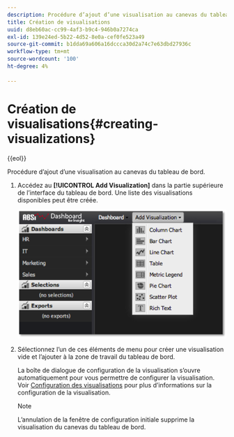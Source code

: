 ```yaml
---
description: Procédure d’ajout d’une visualisation au canevas du tableau de bord.
title: Création de visualisations
uuid: d8eb60ac-cc99-4af3-b9c4-946b0a7274ca
exl-id: 139e24ed-5b22-4d52-8e0a-cef0fe523a49
source-git-commit: b1dda69a606a16dccca30d2a74c7e63dbd27936c
workflow-type: tm+mt
source-wordcount: '100'
ht-degree: 4%

---
```


# Création de visualisations{#creating-visualizations}

{{eol}}

Procédure d’ajout d’une visualisation au canevas du tableau de bord.

1. Accédez au **[!UICONTROL Add Visualization]** dans la partie supérieure de l’interface du tableau de bord. Une liste des visualisations disponibles peut être créée.

   ![](assets/create_visualization1.png)

1. Sélectionnez l’un de ces éléments de menu pour créer une visualisation vide et l’ajouter à la zone de travail du tableau de bord.

   La boîte de dialogue de configuration de la visualisation s’ouvre automatiquement pour vous permettre de configurer la visualisation. Voir [Configuration des visualisations](../../../home/c-adobe-data-workbench-dashboard/c-visualizations/c-configuring-visualizations.md#concept-edc3c7270ffe429c9aab8ceca429b570) pour plus d’informations sur la configuration de la visualisation.

   >[!NOTE]
   >
   >L’annulation de la fenêtre de configuration initiale supprime la visualisation du canevas du tableau de bord.
